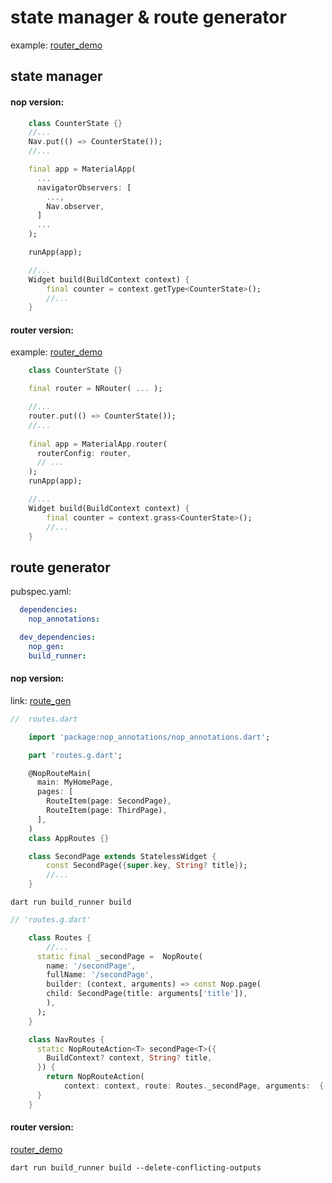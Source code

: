 # state manager & route generator


example: [router_demo](https://github.com/sersr/router_demo)

## state manager

#### nop version:
```dart
    class CounterState {}
    //...
    Nav.put(() => CounterState());
    //...

    final app = MaterialApp(
      ...
      navigatorObservers: [
        ...,
        Nav.observer,
      ]
      ...
    );

    runApp(app);

    //...
    Widget build(BuildContext context) {
        final counter = context.getType<CounterState>();
        //...
    }
```

#### router version:  
example: [router_demo](https://github.com/sersr/router_demo)

```dart
    class CounterState {}

    final router = NRouter( ... );

    //...
    router.put(() => CounterState());
    //...
    
    final app = MaterialApp.router(
      routerConfig: router,
      // ...
    );
    runApp(app);

    //...
    Widget build(BuildContext context) {
        final counter = context.grass<CounterState>();
        //...
    }
```



## route generator

pubspec.yaml:

```yaml
  dependencies:
    nop_annotations:

  dev_dependencies:
    nop_gen:
    build_runner:
```

#### nop version:

link: [route_gen](./test/src/route_gen.dart)  

```dart
//  routes.dart

    import 'package:nop_annotations/nop_annotations.dart';

    part 'routes.g.dart';

    @NopRouteMain(
      main: MyHomePage,
      pages: [
        RouteItem(page: SecondPage),
        RouteItem(page: ThirdPage),
      ],
    )
    class AppRoutes {}

    class SecondPage extends StatelessWidget {
        const SecondPage({super.key, String? title});
        //...
    }

```

    dart run build_runner build  


```dart
// 'routes.g.dart'

    class Routes {
        //...
      static final _secondPage =  NopRoute(
        name: '/secondPage',
        fullName: '/secondPage',
        builder: (context, arguments) => const Nop.page(
        child: SecondPage(title: arguments['title']),
        ),
      );
    }

    class NavRoutes {
      static NopRouteAction<T> secondPage<T>({
        BuildContext? context, String? title,
      }) {
        return NopRouteAction(
            context: context, route: Routes._secondPage, arguments:  {'title': title});
      }
    }
```

#### router version:

[router_demo](https://github.com/sersr/router_demo/tree/main/lib/_routes/route.dart)

    dart run build_runner build --delete-conflicting-outputs

